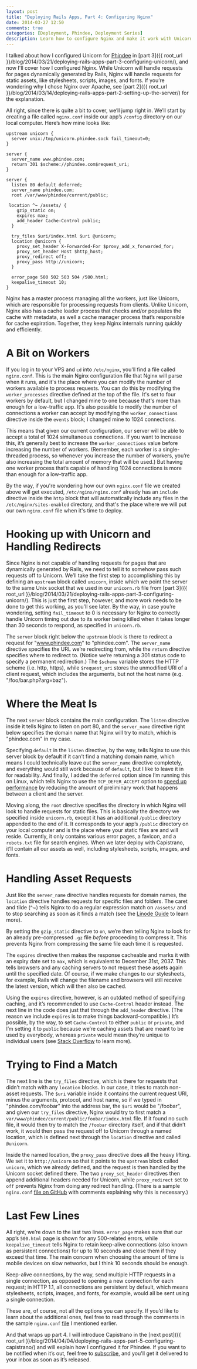 ```yaml
---
layout: post
title: "Deploying Rails Apps, Part 4: Configuring Nginx"
date: 2014-03-27 12:50
comments: true
categories: [Deployment, Phindee, Deployment Series]
description: Learn how to configure Nginx and make it work with Unicorn.
---
```


I talked about how I configured Unicorn for [Phindee](http://phindee.com/) in [part 3]({{ root_url }}/blog/2014/03/21/deploying-rails-apps-part-3-configuring-unicorn/), and now I'll cover how I configured Nginx. While Unicorn will handle requests for pages dynamically generated by Rails, Nginx will handle requests for static assets, like stylesheets, scripts, images, and fonts. If you’re wondering why I chose Nginx over Apache, see [part 2]({{ root_url }}/blog/2014/03/14/deploying-rails-apps-part-2-setting-up-the-server/) for the explanation.

<!-- more -->

All right, since there is quite a bit to cover, we’ll jump right in. We’ll start by creating a file called `nginx.conf` inside our app’s `/config` directory on our local computer. Here’s how mine looks like:

``` nginx nginx.conf
upstream unicorn {
  server unix:/tmp/unicorn.phindee.sock fail_timeout=0;
}

server {
  server_name www.phindee.com;
  return 301 $scheme://phindee.com$request_uri;
}

server {
  listen 80 default deferred;
  server_name phindee.com;
  root /var/www/phindee/current/public;

 location ^~ /assets/ {
    gzip_static on;
    expires max;
    add_header Cache-Control public;
  }

  try_files $uri/index.html $uri @unicorn;
  location @unicorn {
    proxy_set_header X-Forwarded-For $proxy_add_x_forwarded_for;
    proxy_set_header Host $http_host;
    proxy_redirect off;
    proxy_pass http://unicorn;
  }

  error_page 500 502 503 504 /500.html;
  keepalive_timeout 10;
}
```

Nginx has a master process managing all the workers, just like Unicorn, which are responsible for processing requests from clients. Unlike Unicorn, Nginx also has a cache loader process that checks and/or populates the cache with metadata, as well a cache manager process that’s responsible for cache expiration. Together, they keep Nginx internals running quickly and efficiently.

# A Bit on Workers

If you log in to your VPS and `cd` into `/etc/nginx`, you'll find a file called `nginx.conf`. This is the main Nginx configuration file that Nginx will parse when it runs, and it's the place where you can modify the number of workers available to process requests. You can do this by modifying the `worker_processes` directive defined at the top of the file. It's set to four workers by default, but I changed mine to one because that's more than enough for a low-traffic app. It's also possible to modify the number of connections a worker can accept by modifying the `worker_connections` directive inside the `events` block; I changed mine to 1024 connections.

This means that given our current configuration, our server will be able to accept a total of 1024 simultaneous connections. If you want to increase this, it’s generally best to increase the `worker_connections` value before increasing the number of workers. (Remember, each worker is a single-threaded process, so whenever you increase the number of workers, you’re also increasing the total amount of memory that will be used.) But having one worker process that’s capable of handling 1024 connections is more than enough for a low-traffic app.

By the way, if you're wondering how our own `nginx.conf` file we created above will get executed, `/etc/nginx/nginx.conf` already has an `include` directive inside the `http` block that will automatically include any files in the `/etc/nginx/sites-enabled` directory, and that's the place where we will put our own `nginx.conf` file when it's time to deploy.

# Hooking up with Unicorn and Handling Redirects

Since Nginx is not capable of handling requests for pages that are dynamically generated by Rails, we need to tell it to somehow pass such requests off to Unicorn. We’ll take the first step to accomplishing this by defining an `upstream` block called `unicorn`, inside which we point the server to the same Unix socket that we used in our `unicorn.rb` file from [part 3]({{ root_url }}/blog/2014/03/21/deploying-rails-apps-part-3-configuring-unicorn/). This is just the first step, however, and more work needs to be done to get this working, as you’ll see later. By the way, in case you’re wondering, setting `fail_timeout` to 0 is necessary for Nginx to correctly handle Unicorn timing out due to its worker being killed when it takes longer than 30 seconds to respond, as specified in `unicorn.rb`.

The `server` block right below the `upstream` block is there to redirect a request for "www.phindee.com" to "phindee.com". The `server_name` directive specifies the URL we’re redirecting from, while the `return` directive specifies where to redirect to. (Notice we’re returning a 301 status code to specify a permanent redirection.) The `$scheme` variable stores the HTTP scheme (i.e. http, https), while `$request_uri` stores the unmodified URI of a client request, which includes the arguments, but not the host name (e.g. "/foo/bar.php?arg=baz").

# Where the Meat Is

The next `server` block contains the main configuration. The `listen` directive inside it tells Nginx to listen on port 80, and the `server_name` directive right below specifies the domain name that Nginx will try to match, which is "phindee.com" in my case.

Specifying `default` in the `listen` directive, by the way, tells Nginx to use this server block by default if it can’t find a matching domain name, which means I could technically leave out the `server_name` directive completely, and everything would still work because of `default`, but I like to leave it in for readability. And finally, I added the `deferred` option since I’m running this on Linux, which tells Nginx to use the `TCP_DEFER_ACCEPT` option to [speed up performance](http://www.techrepublic.com/article/take-advantage-of-tcp-ip-options-to-optimize-data-transmission/) by reducing the amount of preliminary work that happens between a client and the server.

Moving along, the `root` directive specifies the directory in which Nginx will look to handle requests for static files. This is basically the directory we specified inside `unicorn.rb`, except it has an additional `/public` directory appended to the end of it. It corresponds to your app’s `/public` directory on your local computer and is the place where your static files are and will reside. Currently, it only contains various error pages, a favicon, and a `robots.txt` file for search engines. When we later deploy with Capistrano, it’ll contain all our assets as well, including stylesheets, scripts, images, and fonts.

# Handling Asset Requests

Just like the `server_name` directive handles requests for domain names, the `location` directive handles requests for specific files and folders. The caret and tilde (^~) tells Nginx to do a regular expression match on `/assets/` and to stop searching as soon as it finds a match (see the [Linode Guide](https://library.linode.com/web-servers/nginx/configuration/basic#sph_location-file-and-folder-configuration) to learn more).

By setting the `gzip_static` directive to `on`, we’re then telling Nginx to look for an already pre-compressed `.gz` file *before* proceeding to compress it. This prevents Nginx from compressing the same file each time it is requested. 

The `expires` directive then makes the response cacheable and marks it with an expiry date set to `max`, which is equivalent to December 31st, 2037. This tells browsers and any caching servers to not request these assets again until the specified date. Of course, if we make changes to our stylesheets, for example, Rails will change the filename and browsers will still receive the latest version, which will then also be cached.

Using the `expires` directive, however, is an outdated method of specifying caching, and it’s recommended to use `Cache-Control` header instead. The next line in the code does just that through the `add_header` directive. (The reason we include  `expires` is to make things backward-compatible.) It’s possible, by the way, to set `Cache-Control` to either `public` or `private`, and I’m setting it to `public` because we’re caching assets that are meant to be used by everybody, whereas `private` would mean they’re unique to individual users (see [Stack Overflow](http://stackoverflow.com/questions/3492319/private-vs-public-in-cache-control) to learn more).

# Trying to Find a Match

The next line is the `try_files` directive, which is there for requests that didn’t match with any `location` blocks. In our case, it tries to match non-asset requests. The `$uri` variable inside it contains the current request URI, minus the arguments, protocol, and host name, so if we typed in "phindee.com/foobar" into the address bar, the `$uri` would be "/foobar", and given our `try_files` directive, Nginx would try to first match a `var/www/phindee/current/public/foobar/index.html` file. If it found no such file, it would then try to match the `/foobar` directory itself, and if that didn’t work, it would then pass the request off to Unicorn through a named location, which is defined next through the `location` directive and called `@unicorn`.

Inside the named location, the `proxy_pass` directive does all the heavy lifting. We set it to `http://unicorn` so that it points to the `upstream` block called `unicorn`, which we already defined, and the request is then handled by the Unicorn socket defined there. The two `proxy_set_header` directives then append additional headers needed for Unicorn, while `proxy_redirect` set to `off` prevents Nginx from doing any redirect handling. (There is a sample `nginx.conf` [file on GitHub](https://github.com/defunkt/unicorn/blob/master/examples/nginx.conf) with comments explaining why this is necessary.)

# Last Few Lines

All right, we’re down to the last two lines. `error_page` makes sure that our app’s `500.html` page is shown for any 500-related errors, while `keepalive_timeout` tells Nginx to retain keep-alive connections (also known as persistent connections) for up to 10 seconds and close them if they exceed that time. The main concern when choosing the amount of time is mobile devices on slow networks, but I think 10 seconds should be enough.

Keep-alive connections, by the way, send multiple HTTP requests in a single connection, as opposed to opening a new connection for each request; in HTTP 1.1, all connections are persistent by default, which means stylesheets, scripts, images, and fonts, for example, would all be sent using a single connection.

These are, of course, not all the options you can specify. If you’d like to learn about the additional ones, feel free to read through the comments in the sample `nginx.conf` [file](https://github.com/defunkt/unicorn/blob/master/examples/nginx.conf) I mentioned earlier.

And that wraps up part 4. I will introduce Capistrano in the [next post]({{ root_url }}/blog/2014/04/04/deploying-rails-apps-part-5-configuring-capistrano/) and will explain how I configured it for Phindee. If you want to be notified when it’s out, feel free to [subscribe](http://www.feedblitz.com/f/?Sub=927939&cids=1), and you'll get it delivered to your inbox as soon as it’s released.
